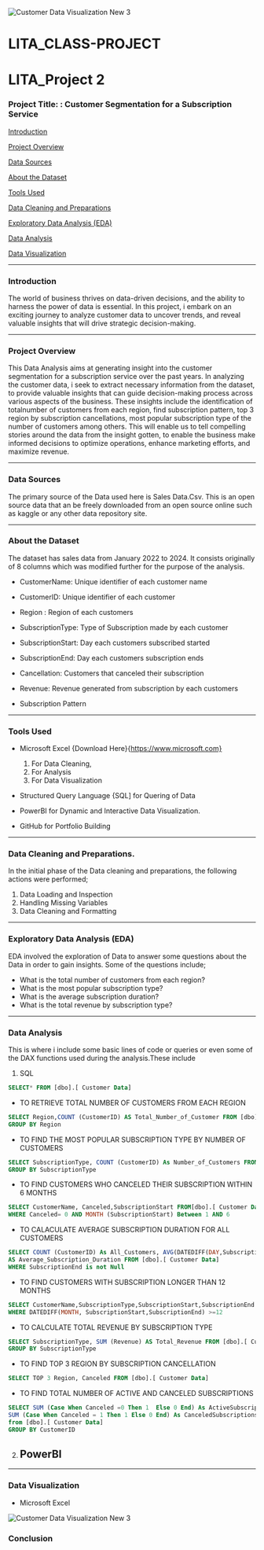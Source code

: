 ![Customer Data Visualization New 3](https://github.com/user-attachments/assets/b82212ad-2cbf-4973-8781-35bb7155e997)
# LITA_CLASS-PROJECT
 # LITA_Project 2

### Project Title: : Customer Segmentation for a Subscription Service

[Introduction](#introduction)

[Project Overview](#project-overview)

[Data Sources](#data-sources)

[About the Dataset](#about-the-dataset)

[Tools Used](#tools-used)

[Data Cleaning and Preparations](#data-cleaning-and-preparations)

[Exploratory Data Analysis (EDA)](#exploratory-data-analysis)

[Data Analysis](#data-analysis)

[Data Visualization](#data-visualization)
  
---
### Introduction
 The world of business thrives on data-driven decisions, and the ability to harness the power of data is essential. In this project, i embark on an exciting journey to analyze customer data to uncover trends, and reveal valuable insights that will drive strategic decision-making.
 
 --- 
### Project Overview
This Data Analysis aims at generating insight into the customer segmentation for a subscription service over the past years. In analyzing the customer data, i seek to extract necessary information from the dataset, to provide valuable insights that can guide decision-making process across various aspects of the business. These insights include the identification of totalnumber of customers from each region, find subscription pattern, top 3 region by subscription cancellations, most popular subscription type of the number of customers among others. This will enable us to tell compelling stories around the data from the insight gotten, to enable the business make informed decisions to optimize operations, enhance marketing efforts, and maximize revenue.

---
 ###  Data Sources
The primary source of the Data used here is Sales Data.Csv. This is an open source data that an be freely downloaded from an open source online such as kaggle or any other data repository site.
 
---
### About the Dataset
The dataset has sales data from January 2022 to 2024. It consists originally of 8 columns which was modified further for the purpose of the analysis.

- CustomerName: Unique identifier of each customer name

- CustomerID: Unique identifier of each customer

- Region : Region of each customers

- SubscriptionType: Type of Subscription made by each customer
 
- SubscriptionStart: Day each customers subscribed started

- SubscriptionEnd: Day each customers subscription ends
  
- Cancellation: Customers that canceled their subscription
  
- Revenue: Revenue generated from subscription by each customers

- Subscription Pattern
  
---
### Tools Used
- Microsoft Excel {Download Here}{https://www.microsoft.com}
  1. For Data Cleaning, 
  2. For Analysis
  3. For Data Visualization

 - Structured Query Language {SQL] for Quering of Data
  
- PowerBI for Dynamic and Interactive Data Visualization.

- GitHub for Portfolio Building

---
### Data Cleaning and Preparations.
In the initial phase of the Data cleaning and preparations, the following actions were performed; 
 1. Data Loading and Inspection
 2. Handling Missing Variables
 3. Data Cleaning and Formatting

---
### Exploratory Data Analysis (EDA)
EDA involved the exploration of Data to answer some questions about the Data in order to gain insights. Some of the questions include;

- What is the total number of customers from each region?
- What is the most popular subscription type?
- What is the average subscription duration?
- What is the total revenue by subscription type?

---
### Data Analysis
This is where i include some basic lines of code or queries or even some of the DAX functions used during the analysis.These include
1. SQL
```SQL
SELECT* FROM [dbo].[ Customer Data]
```
- TO RETRIEVE TOTAL NUMBER OF CUSTOMERS FROM EACH REGION
```SQL
SELECT Region,COUNT (CustomerID) AS Total_Number_of_Customer FROM [dbo].[ Customer Data]
GROUP BY Region
```
 - TO FIND THE MOST POPULAR SUBSCRIPTION TYPE BY NUMBER OF CUSTOMERS
```SQL
SELECT SubscriptionType, COUNT (CustomerID) As Number_of_Customers FROM [dbo].[ Customer Data]
GROUP BY SubscriptionType
```
- TO FIND CUSTOMERS WHO CANCELED THEIR SUBSCRIPTION WITHIN 6 MONTHS
```SQL
SELECT CustomerName, Canceled,SubscriptionStart FROM[dbo].[ Customer Data]
WHERE Canceled= 0 AND MONTH (SubscriptionStart) Between 1 AND 6
```
- TO CALACULATE AVERAGE SUBSCRIPTION DURATION FOR ALL CUSTOMERS
```SQL
SELECT COUNT (CustomerID) As All_Customers, AVG(DATEDIFF(DAY,SubscriptionStart,SubscriptionEnd))
AS Average_Subscription_Duration FROM [dbo].[ Customer Data]
WHERE SubscriptionEnd is not Null
```
- TO FIND CUSTOMERS WITH SUBSCRIPTION LONGER THAN 12 MONTHS
```SQL
SELECT CustomerName,SubscriptionType,SubscriptionStart,SubscriptionEnd FROM [dbo].[ Customer Data]
WHERE DATEDIFF(MONTH, SubscriptionStart,SubscriptionEnd) >=12
```
- TO CALCULATE TOTAL REVENUE BY SUBSCRIPTION TYPE
```SQL
SELECT SubscriptionType, SUM (Revenue) AS Total_Revenue FROM [dbo].[ Customer Data]
GROUP BY SubscriptionType
```
- TO FIND TOP 3 REGION BY SUBSCRIPTION CANCELLATION
```SQL
SELECT TOP 3 Region, Canceled FROM [dbo].[ Customer Data]
```
- TO FIND TOTAL NUMBER OF ACTIVE AND CANCELED SUBSCRIPTIONS
```SQL
SELECT SUM (Case When Canceled =0 Then 1  Else 0 End) As ActiveSubscriptions,
SUM (Case When Canceled = 1 Then 1 Else 0 End) As CanceledSubscriptions
from [dbo].[ Customer Data]
GROUP BY CustomerID
```

2. PowerBI
   -
   
--- 
### Data Visualization
- Microsoft Excel
  



![Customer Data Visualization New 3](https://github.com/user-attachments/assets/3b7e41bc-9cdc-4aa1-921d-8dd8fc2685fd)





### Conclusion






